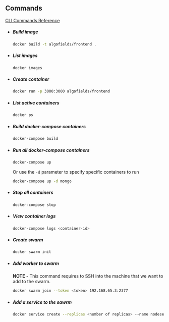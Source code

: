 ## Commands

[CLI Commands Reference](https://docs.docker.com/engine/reference/commandline/cli/)

- ##### Build image

  ```bash
  docker build -t algofields/frontend .
  ```

- ##### List images

  ```bash
  docker images
  ```

- ##### Create container

  ```bash
  docker run -p 3000:3000 algofields/frontend
  ```

- ##### List active containers

  ```bash
  docker ps
  ```

- ##### Build docker-compose containers

  ```bash
  docker-compose build
  ```

- ##### Run all docker-compose containers
  ```bash
  docker-compose up
  ```
  Or use the `-d` parameter to specify specific containers to run
  ```bash
  docker-compose up -d mongo
  ```
- ##### Stop all containers

  ```bash
  docker-compose stop
  ```

- ##### View container logs

  ```bash
  docker-compose logs <container-id>
  ```

- ##### Create swarm

  ```bash
  docker swarm init
  ```

- ##### Add worker to swarm

  **NOTE** - This command requires to SSH into the machine that we want to add to the swarm.

  ```bash
  docker swarm join --token <token> 192.168.65.3:2377
  ```

- ##### Add a service to the sawrm

  ```bash
  docker service create --replicas <number of replicas> --name nodeserver1 <image> ping docker.com
  ```